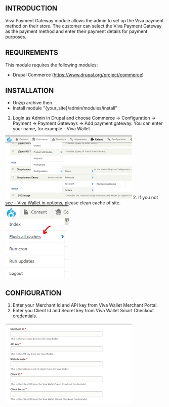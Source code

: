 INTRODUCTION
------------
Viva Payment Gateway module allows the admin to set up the Viva payment method on their store. The customer can select the Viva Payment Gateway as the payment method and enter their payment details for payment purposes.


REQUIREMENTS
------------

This module requires the following modules:

 * Drupal Commerce (https://www.drupal.org/project/commerce)

INSTALLATION
------------

* Unzip archive then
* Install module "{your_site}/admin/modules/install"

1. Login as Admin in Drupal and choose Commerce -> Configuration -> Payment -> Payment Gateways -> Add payment gateway. You can enter your name, for example - Viva Wallet.
<img src="screenshot_1.png" width='400px'>
2. If you not see - Viva Wallet in options, please clean cache of site.
<img src="screenshot_2.png" width='200px'>


CONFIGURATION
------------

1. Enter your Merchant Id and API key from Viva Wallet Merchant Portal.
2. Enter you Client Id and Secret key from Viva Wallet Smart Checkout credentials.
<img src="screenshot_3.png" width='400px'>

[1]: Screenshot_1.png
[2]: Screenshot_2.png
[3]: Screenshot_3.png
